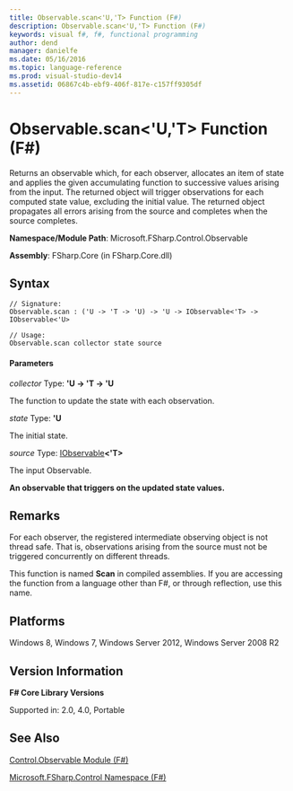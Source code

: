 ```yaml
---
title: Observable.scan<'U,'T> Function (F#)
description: Observable.scan<'U,'T> Function (F#)
keywords: visual f#, f#, functional programming
author: dend
manager: danielfe
ms.date: 05/16/2016
ms.topic: language-reference
ms.prod: visual-studio-dev14
ms.assetid: 06867c4b-ebf9-406f-817e-c157ff9305df 
---
```


# Observable.scan<'U,'T> Function (F#)

Returns an observable which, for each observer, allocates an item of state and applies the given accumulating function to successive values arising from the input. The returned object will trigger observations for each computed state value, excluding the initial value. The returned object propagates all errors arising from the source and completes when the source completes.

**Namespace/Module Path**: Microsoft.FSharp.Control.Observable

**Assembly**: FSharp.Core (in FSharp.Core.dll)


## Syntax

```
// Signature:
Observable.scan : ('U -> 'T -> 'U) -> 'U -> IObservable<'T> -> IObservable<'U>

// Usage:
Observable.scan collector state source
```

#### Parameters
*collector*
Type: **'U -&gt; 'T -&gt; 'U**


The function to update the state with each observation.


*state*
Type: **'U**


The initial state.


*source*
Type: [IObservable](https://msdn.microsoft.com/library/04855e2b-42e4-4342-860a-b86566c4f2d9)**&lt;'T&gt;**


The input Observable.



**An observable that triggers on the updated state values.**
## Remarks
For each observer, the registered intermediate observing object is not thread safe. That is, observations arising from the source must not be triggered concurrently on different threads.

This function is named **Scan** in compiled assemblies. If you are accessing the function from a language other than F#, or through reflection, use this name.


## Platforms
Windows 8, Windows 7, Windows Server 2012, Windows Server 2008 R2


## Version Information
**F# Core Library Versions**

Supported in: 2.0, 4.0, Portable




## See Also
[Control.Observable Module &#40;F&#35;&#41;](Control.Observable-Module-%5BFSharp%5D.md)

[Microsoft.FSharp.Control Namespace &#40;F&#35;&#41;](Microsoft.FSharp.Control-Namespace-%5BFSharp%5D.md)

